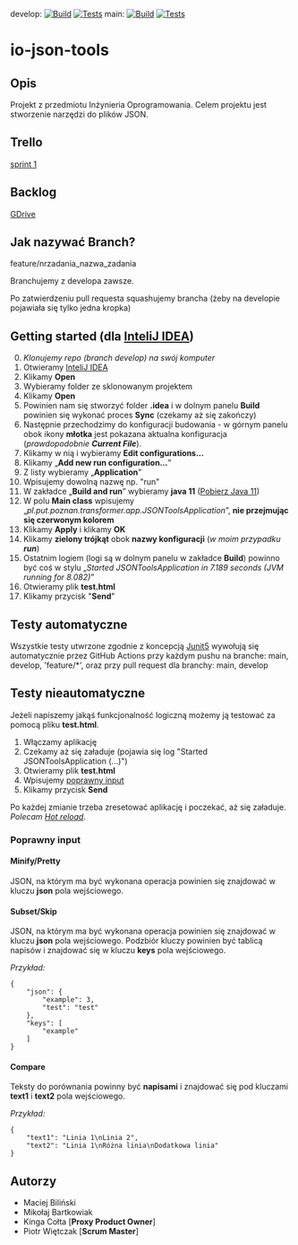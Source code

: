 develop: [![Build](https://github.com/maciejbilinski/io-json-tools/actions/workflows/maven_build.yml/badge.svg?branch=develop)](https://github.com/maciejbilinski/io-json-tools/actions/workflows/maven_build.yml) [![Tests](https://github.com/maciejbilinski/io-json-tools/actions/workflows/maven_test.yml/badge.svg?branch=develop)](https://github.com/maciejbilinski/io-json-tools/actions/workflows/maven_test.yml)
main: [![Build](https://github.com/maciejbilinski/io-json-tools/actions/workflows/maven_build.yml/badge.svg?branch=main)](https://github.com/maciejbilinski/io-json-tools/actions/workflows/maven_build.yml) [![Tests](https://github.com/maciejbilinski/io-json-tools/actions/workflows/maven_test.yml/badge.svg?branch=main)](https://github.com/maciejbilinski/io-json-tools/actions/workflows/maven_test.yml)

# io-json-tools
## Opis
Projekt z przedmiotu Inżynieria Oprogramowania. Celem projektu jest stworzenie narzędzi do plików JSON.

## Trello
[sprint 1](https://trello.com/b/9nFRFUl8/sprint1)

## Backlog
[GDrive](https://docs.google.com/spreadsheets/d/1BYmtHcCASf_tXP3-bAaPyoInwj0TD9TU/edit?usp=sharing&ouid=117444929924556355691&rtpof=true&sd=true)

## Jak nazywać Branch?
feature/nrzadania_nazwa_zadania

Branchujemy z developa zawsze.

Po zatwierdzeniu pull requesta squashujemy brancha (żeby na developie pojawiała się tylko jedna kropka)

## Getting started (dla [InteliJ IDEA](https://www.jetbrains.com/idea/))
0. _Klonujemy repo (branch develop) na swój komputer_
1. Otwieramy [InteliJ IDEA](https://www.jetbrains.com/idea/)
2. Klikamy **Open**
3. Wybieramy folder ze sklonowanym projektem
4. Klikamy **Open**
5. Powinien nam się stworzyć folder **.idea** i w dolnym panelu **Build** powinien się wykonać proces **Sync** (czekamy aż się zakończy)
6. Następnie przechodzimy do konfiguracji budowania - w górnym panelu obok ikony **młotka** jest pokazana aktualna konfiguracja (*prawdopodobnie **Current File***).
7. Klikamy w nią i wybieramy **Edit configurations…**
8. Klikamy „**Add new run configuration…**”
9. Z listy wybieramy „**Application**”
10. Wpisujemy dowolną nazwę np. "run"
11. W zakładce „**Build and run**” wybieramy **java 11** ([Pobierz Java 11](https://www.oracle.com/pl/java/technologies/javase/jdk11-archive-downloads.html))
12. W polu **Main class** wpisujemy „*pl.put.poznan.transformer.app.JSONToolsApplication*”, **nie przejmując się czerwonym kolorem**
13. Klikamy **Apply** i klikamy **OK**
14. Klikamy **zielony trójkąt** obok **nazwy konfiguracji** (*w moim przypadku **run***)
15. Ostatnim logiem (logi są w dolnym panelu w zakładce **Build**) powinno być coś w stylu „_Started JSONToolsApplication in 7.189 seconds (JVM running for 8.082)_”
16. Otwieramy plik **test.html**
17. Klikamy przycisk "**Send**"

## Testy automatyczne 
Wszystkie testy utwrzone zgodnie z koncepcją [Junit5](https://junit.org/junit5/docs/current/user-guide/#writing-tests) wywołują się automatycznie przez GitHub Actions przy każdym pushu na branche: main, develop, 'feature/*', oraz przy pull request dla branchy: main, develop

## Testy nieautomatyczne
Jeżeli napiszemy jakąś funkcjonalność logiczną możemy ją testować za pomocą pliku **test.html**.

1. Włączamy aplikację
2. Czekamy aż się załaduje (pojawia się log "Started JSONToolsApplication (...)")
3. Otwieramy plik **test.html**
4. Wpisujemy [poprawny input](#input)
5. Klikamy przycisk **Send**

Po każdej zmianie trzeba zresetować aplikację i poczekać, aż się załaduje. 
_Polecam [Hot reload](https://stackoverflow.com/questions/23155244/spring-boot-hotswap-with-intellij-ide)_.

<a id="input"></a>
### Poprawny input
#### Minify/Pretty
JSON, na którym ma być wykonana operacja powinien się znajdować w kluczu **json** pola wejściowego.
#### Subset/Skip
JSON, na którym ma być wykonana operacja powinien się znajdować w kluczu **json** pola wejściowego. Podzbiór kluczy powinien być tablicą napisów i znajdować się w kluczu **keys** pola wejściowego.

_Przykład:_

    {
        "json": {
            "example": 3,
            "test": "test"
        },
        "keys": [
            "example"
        ]
    }
#### Compare
Teksty do porównania powinny być **napisami** i znajdować się pod kluczami **text1** i **text2** pola wejściowego.

_Przykład:_

    {
        "text1": "Linia 1\nLinia 2",
        "text2": "Linia 1\nRóżna linia\nDodatkowa linia"
    }

## Autorzy
- Maciej Biliński
- Mikołaj Bartkowiak
- Kinga Cołta [**Proxy Product Owner**]
- Piotr Więtczak [**Scrum Master**]
